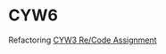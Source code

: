 # CYW6

Refactoring [CYW3 Re/Code Assignment](https://editor.p5js.org/athena.zhou/sketches/H_HbHjrUP)

